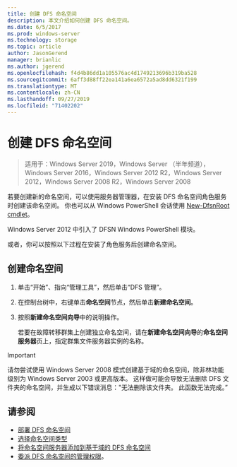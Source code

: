```yaml
---
title: 创建 DFS 命名空间
description: 本文介绍如何创建 DFS 命名空间。
ms.date: 6/5/2017
ms.prod: windows-server
ms.technology: storage
ms.topic: article
author: JasonGerend
manager: brianlic
ms.author: jgerend
ms.openlocfilehash: f4d4b86dd1a105576ac4d1749213696b319ba528
ms.sourcegitcommit: 6aff3d88ff22ea141a6ea6572a5ad8dd6321f199
ms.translationtype: MT
ms.contentlocale: zh-CN
ms.lasthandoff: 09/27/2019
ms.locfileid: "71402202"
---
```

# <a name="create-a-dfs-namespace"></a>创建 DFS 命名空间

> 适用于：Windows Server 2019，Windows Server （半年频道），Windows Server 2016，Windows Server 2012 R2，Windows Server 2012，Windows Server 2008 R2，Windows Server 2008

若要创建新的命名空间，可以使用服务器管理器，在安装 DFS 命名空间角色服务时创建该命名空间。 你也可以从 Windows PowerShell 会话使用 [New-DfsnRoot cmdlet](https://docs.microsoft.com/powershell/module/dfsn/new-dfsnroot)。 

Windows Server 2012 中引入了 DFSN Windows PowerShell 模块。 

或者，你可以按照以下过程在安装了角色服务后创建命名空间。

## <a name="to-create-a-namespace"></a>创建命名空间

1.  单击“开始”、指向“管理工具”，然后单击“DFS 管理”。

2.  在控制台树中，右键单击**命名空间**节点，然后单击**新建命名空间**。

3.  按照**新建命名空间向导**中的说明操作。

    若要在故障转移群集上创建独立命名空间，请在**新建命名空间向导**的**命名空间服务器**页上，指定群集文件服务器实例的名称。

> [!IMPORTANT]
> 请勿尝试使用 Windows Server 2008 模式创建基于域的命名空间，除非林功能级别为 Windows Server 2003 或更高版本。 这样做可能会导致无法删除 DFS 文件夹的命名空间，并生成以下错误消息："无法删除该文件夹。 此函数无法完成。”

## <a name="see-also"></a>请参阅

-   [部署 DFS 命名空间](deploying-dfs-namespaces.md)
-   [选择命名空间类型](choose-a-namespace-type.md)
-   [将命名空间服务器添加到基于域的 DFS 命名空间](add-namespace-servers-to-a-domain-based-dfs-namespace.md)
-   [委派 DFS 命名空间的管理权限](delegate-management-permissions-for-dfs-namespaces.md)。


